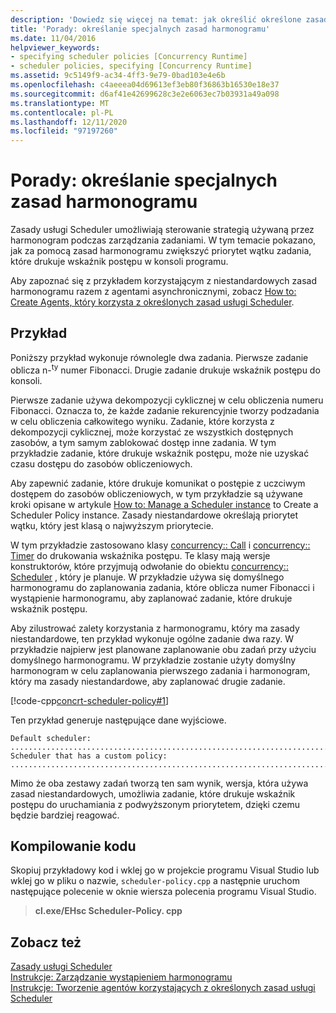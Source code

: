 ```yaml
---
description: 'Dowiedz się więcej na temat: jak określić określone zasady harmonogramu'
title: 'Porady: określanie specjalnych zasad harmonogramu'
ms.date: 11/04/2016
helpviewer_keywords:
- specifying scheduler policies [Concurrency Runtime]
- scheduler policies, specifying [Concurrency Runtime]
ms.assetid: 9c5149f9-ac34-4ff3-9e79-0bad103e4e6b
ms.openlocfilehash: c4aeeea04d69613ef3eb80f36863b16530e18e37
ms.sourcegitcommit: d6af41e42699628c3e2e6063ec7b03931a49a098
ms.translationtype: MT
ms.contentlocale: pl-PL
ms.lasthandoff: 12/11/2020
ms.locfileid: "97197260"
---
```

# <a name="how-to-specify-specific-scheduler-policies"></a>Porady: określanie specjalnych zasad harmonogramu

Zasady usługi Scheduler umożliwiają sterowanie strategią używaną przez harmonogram podczas zarządzania zadaniami. W tym temacie pokazano, jak za pomocą zasad harmonogramu zwiększyć priorytet wątku zadania, które drukuje wskaźnik postępu w konsoli programu.

Aby zapoznać się z przykładem korzystającym z niestandardowych zasad harmonogramu razem z agentami asynchronicznymi, zobacz [How to: Create Agents, który korzysta z określonych zasad usługi Scheduler](../../parallel/concrt/how-to-create-agents-that-use-specific-scheduler-policies.md).

## <a name="example"></a>Przykład

Poniższy przykład wykonuje równolegle dwa zadania. Pierwsze zadanie oblicza n-<sup>ty</sup> numer Fibonacci. Drugie zadanie drukuje wskaźnik postępu do konsoli.

Pierwsze zadanie używa dekompozycji cyklicznej w celu obliczenia numeru Fibonacci. Oznacza to, że każde zadanie rekurencyjnie tworzy podzadania w celu obliczenia całkowitego wyniku. Zadanie, które korzysta z dekompozycji cyklicznej, może korzystać ze wszystkich dostępnych zasobów, a tym samym zablokować dostęp inne zadania. W tym przykładzie zadanie, które drukuje wskaźnik postępu, może nie uzyskać czasu dostępu do zasobów obliczeniowych.

Aby zapewnić zadanie, które drukuje komunikat o postępie z uczciwym dostępem do zasobów obliczeniowych, w tym przykładzie są używane kroki opisane w artykule [How to: Manage a Scheduler instance](../../parallel/concrt/how-to-manage-a-scheduler-instance.md) to Create a Scheduler Policy instance. Zasady niestandardowe określają priorytet wątku, który jest klasą o najwyższym priorytecie.

W tym przykładzie zastosowano klasy [concurrency:: Call](../../parallel/concrt/reference/call-class.md) i [concurrency:: Timer](../../parallel/concrt/reference/timer-class.md) do drukowania wskaźnika postępu. Te klasy mają wersje konstruktorów, które przyjmują odwołanie do obiektu [concurrency:: Scheduler](../../parallel/concrt/reference/scheduler-class.md) , który je planuje. W przykładzie używa się domyślnego harmonogramu do zaplanowania zadania, które oblicza numer Fibonacci i wystąpienie harmonogramu, aby zaplanować zadanie, które drukuje wskaźnik postępu.

Aby zilustrować zalety korzystania z harmonogramu, który ma zasady niestandardowe, ten przykład wykonuje ogólne zadanie dwa razy. W przykładzie najpierw jest planowane zaplanowanie obu zadań przy użyciu domyślnego harmonogramu. W przykładzie zostanie użyty domyślny harmonogram w celu zaplanowania pierwszego zadania i harmonogram, który ma zasady niestandardowe, aby zaplanować drugie zadanie.

[!code-cpp[concrt-scheduler-policy#1](../../parallel/concrt/codesnippet/cpp/how-to-specify-specific-scheduler-policies_1.cpp)]

Ten przykład generuje następujące dane wyjściowe.

```Output
Default scheduler:
...........................................................................done
Scheduler that has a custom policy:
...........................................................................done
```

Mimo że oba zestawy zadań tworzą ten sam wynik, wersja, która używa zasad niestandardowych, umożliwia zadanie, które drukuje wskaźnik postępu do uruchamiania z podwyższonym priorytetem, dzięki czemu będzie bardziej reagować.

## <a name="compiling-the-code"></a>Kompilowanie kodu

Skopiuj przykładowy kod i wklej go w projekcie programu Visual Studio lub wklej go w pliku o nazwie, `scheduler-policy.cpp` a następnie uruchom następujące polecenie w oknie wiersza polecenia programu Visual Studio.

> **cl.exe/EHsc Scheduler-Policy. cpp**

## <a name="see-also"></a>Zobacz też

[Zasady usługi Scheduler](../../parallel/concrt/scheduler-policies.md)<br/>
[Instrukcje: Zarządzanie wystąpieniem harmonogramu](../../parallel/concrt/how-to-manage-a-scheduler-instance.md)<br/>
[Instrukcje: Tworzenie agentów korzystających z określonych zasad usługi Scheduler](../../parallel/concrt/how-to-create-agents-that-use-specific-scheduler-policies.md)
